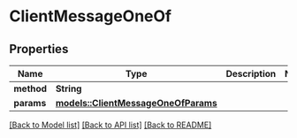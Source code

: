 # ClientMessageOneOf

## Properties

| Name       | Type                                                                  | Description | Notes |
| ---------- | --------------------------------------------------------------------- | ----------- | ----- |
| **method** | **String**                                                            |             |
| **params** | [**models::ClientMessageOneOfParams**](ClientMessage_oneOf_params.md) |             |

[[Back to Model list]](../README.md#documentation-for-models) [[Back to API list]](../README.md#documentation-for-api-endpoints) [[Back to README]](../README.md)

